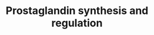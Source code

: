 ---
annotations:
- id: PW:0000156
  parent: classic metabolic pathway
  type: Pathway Ontology
  value: prostaglandin metabolic pathway
- id: PW:0001532
  parent: classic metabolic pathway
  type: Pathway Ontology
  value: prostaglandin biosynthetic pathway
- id: PW:0000002
  parent: classic metabolic pathway
  type: Pathway Ontology
  value: classic metabolic pathway
authors:
- Nsalomonis
- MaintBot
- Khanspers
- AlexanderPico
- Mkutmon
- Egonw
- MirellaKalafati
- Vjlynch
- DeSl
- Eweitz
description: A prostaglandin is any member of a group of lipid compounds that are
  derived enzymatically from fatty acids and have important functions in the animal
  body. Every prostaglandin contains 20 carbon atoms, including a 5-carbon ring. They
  are mediators and have a variety of strong physiological effects, such as regulating
  the contraction and relaxation of smooth muscle tissue.[1] Prostaglandins are not
  hormones, but autocrine or paracrine, which are locally acting messenger molecules.
  They differ from hormones in that they are not produced at a discrete site but in
  many places throughout the human body. Also, their target cells are present in the
  immediate vicinity of the site of their secretion (of which there are many). The
  prostaglandins, together with the thromboxanes and prostacyclins, form the prostanoid
  class of fatty acid derivatives, a subclass of eicosanoids. Adapted from [https://www.ncbi.nlm.nih.gov/pubmed/10785607
  Gross, G et al. 2000, Society for Gynecologic Investigation; 7:88-95].  Description
  adapted from [https://en.wikipedia.org/wiki/Prostaglandin Wikipedia].  Proteins
  on this pathway have targeted assays available via the [https://assays.cancer.gov/available_assays?wp_id=WP98
  CPTAC Assay Portal]
last-edited: 2021-05-18
ndex: c6c914e5-8b60-11eb-9e72-0ac135e8bacf
organisms:
- Homo sapiens
redirect_from:
- /index.php/Pathway:WP98
- /instance/WP98
revision: null
schema-jsonld:
- '@context': https://schema.org/
  '@id': https://wikipathways.github.io/pathways/WP98.html
  '@type': Dataset
  creator:
    '@type': Organization
    name: WikiPathways
  description: A prostaglandin is any member of a group of lipid compounds that are
    derived enzymatically from fatty acids and have important functions in the animal
    body. Every prostaglandin contains 20 carbon atoms, including a 5-carbon ring.
    They are mediators and have a variety of strong physiological effects, such as
    regulating the contraction and relaxation of smooth muscle tissue.[1] Prostaglandins
    are not hormones, but autocrine or paracrine, which are locally acting messenger
    molecules. They differ from hormones in that they are not produced at a discrete
    site but in many places throughout the human body. Also, their target cells are
    present in the immediate vicinity of the site of their secretion (of which there
    are many). The prostaglandins, together with the thromboxanes and prostacyclins,
    form the prostanoid class of fatty acid derivatives, a subclass of eicosanoids.
    Adapted from [https://www.ncbi.nlm.nih.gov/pubmed/10785607 Gross, G et al. 2000,
    Society for Gynecologic Investigation; 7:88-95].  Description adapted from [https://en.wikipedia.org/wiki/Prostaglandin
    Wikipedia].  Proteins on this pathway have targeted assays available via the [https://assays.cancer.gov/available_assays?wp_id=WP98
    CPTAC Assay Portal]
  keywords:
  - 20-dihydroprogesterone
  - ABCC4
  - AKR1B
  - AKR1C1
  - AKR1C2
  - AKR1C3
  - ANXA1
  - ANXA2
  - ANXA3
  - ANXA4
  - ANXA5
  - ANXA6
  - ANXA8
  - Arachidonic Acid
  - CBR1
  - CYP11A1
  - Calcium
  - Cell Membrane
  - Cortisol
  - Cortisone
  - EDN1
  - EDNRA
  - EDNRB
  - Gq signaling
  - HPGD
  - HPGDS
  - HSD11B1
  - HSD11B2
  - MITF
  - PGD2
  - PGE2
  - PGF2a
  - PGI2
  - PLA2G4A
  - PPARG
  - PPARGC1A
  - PPARGC1B
  - PRL
  - PTGDR
  - PTGDS
  - PTGER1
  - PTGER2
  - PTGER3
  - PTGER4
  - PTGES
  - PTGFR
  - PTGFRN
  - PTGIR
  - PTGIS
  - PTGS1
  - PTGS2
  - Phospholipids
  - Progesterone
  - Prostaglandin H2
  - S100A10
  - S100A6
  - SCGB1A1
  - SOX9
  - TBXA2R
  - TBXAS1
  - TXA2
  - pathway
  license: CC0
  name: Prostaglandin synthesis and regulation
seo: CreativeWork
title: Prostaglandin synthesis and regulation
wpid: WP98
---